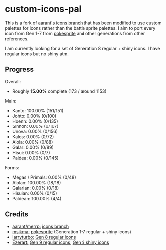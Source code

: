 # custom-icons-pal
This is a fork of [aarant's icons branch](https://github.com/aarant/pokeemerald/tree/icons) that has been modified to use custom palettes for icons rather than the battle sprite palettes. I aim to port every icon from Gen 1-7 from [pokesprite](https://msikma.github.io/pokesprite/overview/dex-gen7.html) and other generations from other references. 

I am currently looking for a set of Generation 8 regular + shiny icons. I have regular icons but no shiny atm.

## Progress
Overall:
- Roughly **15.00%** complete (173 / around 1153)

Main:
-  Kanto: 100.00% (151/151)
-  Johto: 0.00% (0/100)
-  Hoenn: 0.00% (0/135)
-  Sinnoh: 0.00% (0/107)
-  Unova: 0.00% (0/156)
-  Kalos: 0.00% (0/72)
-  Alola: 0.00% (0/88)
-  Galar: 0.00% (0/89)
-  Hisui: 0.00% (0/7)
-  Paldea: 0.00% (0/145)

Forms:
- Megas / Primals: 0.00% (0/48)
- Alolan: 100.00% (18/18)
- Galarian: 0.00% (0/18)
- Hisuian: 0.00% (0/15)
- Paldean: 100.00% (4/4)

## Credits
- [aarant/merrp:](https://github.com/aarant) [icons branch](https://github.com/aarant/pokeemerald/tree/icons)
- [msikma:](https://github.com/msikma) [pokesprite](https://github.com/msikma/pokesprite) (Generation 1-7 regular + shiny icons)
- [larryturbo:](https://www.deviantart.com/larryturbo) [Gen 8 regular icons](https://www.deviantart.com/larryturbo/art/Gen-8-Galar-Menu-Box-Sprites-32x32-16-819999589)
- [Ezerart:](https://www.deviantart.com/ezerart) [Gen 9 regular icons](https://www.deviantart.com/ezerart/art/Pokemon-Gen-9-Icon-sprites-3DS-Style-944211258), [Gen 9 shiny icons](https://www.deviantart.com/ezerart/art/Shiny-Pokemon-Gen-9-Icon-sprites-3DS-Style-944778082)